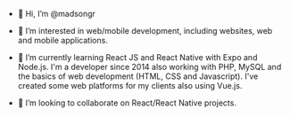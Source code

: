 - 👋 Hi, I’m @madsongr

- 👀 I’m interested in web/mobile development, including websites, web and mobile applications.

- 🌱 I’m currently learning React JS and React Native with Expo and Node.js. 
I'm a developer since 2014 also working with PHP, MySQL and the basics of web development (HTML, CSS and Javascript).
I've created some web platforms for my clients also using Vue.js.

- 💞️ I’m looking to collaborate on React/React Native projects.


<!---
madsongr/madsongr is a ✨ special ✨ repository because its `README.md` (this file) appears on your GitHub profile.
You can click the Preview link to take a look at your changes.
--->
